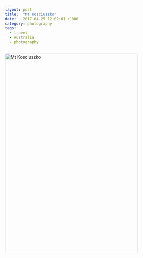 ```yaml
---
layout: post
title:  "Mt Kosciuszko"
date:   2017-04-25 12:02:01 +1000
category: photography
tags:
  - travel
  - Australia
  - photography
---
```


<a data-flickr-embed="true" data-header="true" data-footer="true"  href="https://www.flickr.com/photos/8397489@N04/albums/72157633111663963" title="Mt Kosciuszko"><img src="https://c1.staticflickr.com/9/8378/8598796739_7b5348b29e_z.jpg" width="427" height="640" alt="Mt Kosciuszko"></a><script async src="//embedr.flickr.com/assets/client-code.js" charset="utf-8"></script>
